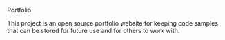 Portfolio

This project is an open source portfolio website for keeping code samples that
can be stored for future use and for others to work with.